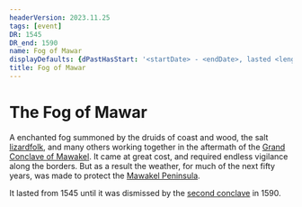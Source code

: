 ```yaml
---
headerVersion: 2023.11.25
tags: [event]
DR: 1545
DR_end: 1590
name: Fog of Mawar
displayDefaults: {dPastHasStart: '<startDate> - <endDate>, lasted <length>', partOf: ''}
title: Fog of Mawar
---
```

# The Fog of Mawar

A enchanted fog summoned by the druids of coast and wood, the salt [lizardfolk](<../../species/children-of-the-embodied-gods/lizardfolk/lizardfolk.md>), and many others working together in the aftermath of the [Grand Conclave of Mawakel](<1545/grand-conclave-of-mawakel.md>). It came at great cost, and required endless vigilance along the borders. But as a result the weather, for much of the next fifty years, was made to protect the [Mawakel Peninsula](<../../gazetteer/west-coast/mawar-confederacy/mawakel-peninsula.md>).

It lasted from 1545 until it was dismissed by the [second conclave](<1545/grand-conclave-of-mawakel.md>) in 1590.